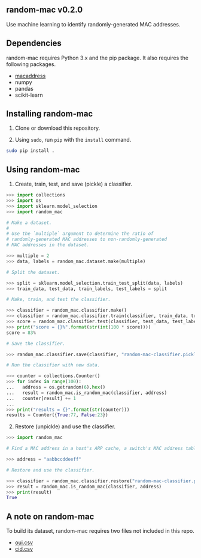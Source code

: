 ## random-mac v0.2.0

Use machine learning to identify randomly-generated MAC addresses.


## Dependencies

random-mac requires Python 3.x and the pip package.  It also requires the following packages.

- [macaddress](https://github.com/critical-path/macaddress)
- numpy
- pandas
- scikit-learn


## Installing random-mac

1. Clone or download this repository.

2. Using `sudo`, run `pip` with the `install` command.

```bash
sudo pip install .
```


## Using random-mac

1. Create, train, test, and save (pickle) a classifier.

```python
>>> import collections
>>> import os
>>> import sklearn.model_selection
>>> import random_mac

# Make a dataset.
#
# Use the `multiple` argument to determine the ratio of 
# randomly-generated MAC addresses to non-randomly-generated
# MAC addresses in the dataset.

>>> multiple = 2
>>> data, labels = random_mac.dataset.make(multiple)

# Split the dataset.

>>> split = sklearn.model_selection.train_test_split(data, labels)
>>> train_data, test_data, train_labels, test_labels = split

# Make, train, and test the classifier.

>>> classifier = random_mac.classifier.make()
>>> classifier = random_mac.classifier.train(classifier, train_data, train_labels)
>>> score = random_mac.classifier.test(classifier, test_data, test_labels)
>>> print("score = {}%".format(str(int(100 * score))))
score = 83%

# Save the classifier.

>>> random_mac.classifier.save(classifier, "random-mac-classifier.pickled")

# Run the classifier with new data.

>>> counter = collections.Counter()
>>> for index in range(100):
...   address = os.getrandom(6).hex()
...   result = random_mac.is_random_mac(classifier, address)
...   counter[result] += 1
...
>>> print("results = {}".format(str(counter)))
results = Counter({True:77, False:23})
```

2. Restore (unpickle) and use the classifier.

```python
>>> import random_mac

# Find a MAC address in a host's ARP cache, a switch's MAC address table, etc.

>>> address = "aabbccddeeff"

# Restore and use the classifier.

>>> classifier = random_mac.classifier.restore("random-mac-classifier.pickled")
>>> result = random_mac.is_random_mac(classifier, address)
>>> print(result)
True
```


## A note on random-mac

To build its dataset, random-mac requires two files not included in this repo.

- [oui.csv](http://standards-oui.ieee.org/oui/oui.csv)
- [cid.csv](http://standards-oui.ieee.org/cid/cid.csv)
